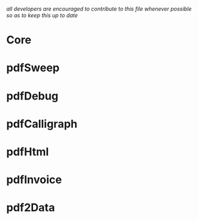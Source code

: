 *all developers are encouraged to contribute to this file whenever possible so as to keep this up to date*

# Core
# pdfSweep
# pdfDebug
# pdfCalligraph
# pdfHtml
# pdfInvoice
# pdf2Data